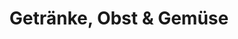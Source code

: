 ---
title: "Getränke, Obst & Gemüse"
url: /dresden/getraenke-obst-und-gemuese/
shop: Lebensmittel
---